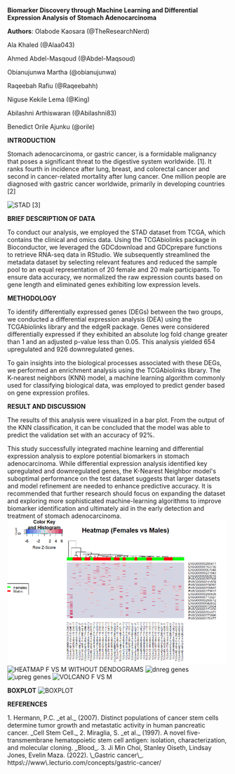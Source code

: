 
**Biomarker Discovery through Machine Learning and Differential Expression Analysis of Stomach Adenocarcinoma**

**Authors**: Olabode Kaosara (@TheResearchNerd)

Ala Khaled (@Alaa043)

Ahmed Abdel-Masqoud (@Abdel-Maqsoud)

Obianujunwa Martha (@obianujunwa)

Raqeebah Rafiu (@Raqeebahh)

Niguse Kekile Lema (@King)

Abilashni Arthiswaran (@Abilashni83)

Benedict Orile Ajunku (@orile)

**INTRODUCTION**

Stomach adenocarcinoma, or gastric cancer, is a formidable malignancy that poses a significant threat to the digestive system worldwide. \[1]. It ranks fourth in incidence after lung, breast, and colorectal cancer and second in cancer-related mortality after lung cancer. One million people are diagnosed with gastric cancer worldwide, primarily in developing countries \[2]

![STAD](https://github.com/user-attachments/assets/00d79f3b-f238-48a3-b716-c15d6af7b21b)
\[3]

**BRIEF DESCRIPTION OF DATA**

To conduct our analysis, we employed the STAD dataset from TCGA, which contains the clinical and omics data. Using the TCGAbiolinks package in Bioconductor, we leveraged the GDCdownload and GDCprepare functions to retrieve RNA-seq data in RStudio. We subsequently streamlined the metadata dataset by selecting relevant features and reduced the sample pool to an equal representation of 20 female and 20 male participants. To ensure data accuracy, we normalized the raw expression counts based on gene length and eliminated genes exhibiting low expression levels.

**METHODOLOGY**

To identify differentially expressed genes (DEGs) between the two groups, we conducted a differential expression analysis (DEA) using the TCGAbiolinks library and the edgeR package. Genes were considered differentially expressed if they exhibited an absolute log fold change greater than 1 and an adjusted p-value less than 0.05. This analysis yielded 654 upregulated and 926 downregulated genes.

To gain insights into the biological processes associated with these DEGs, we performed an enrichment analysis using the TCGAbiolinks library. The K-nearest neighbors (KNN) model, a machine learning algorithm commonly used for classifying biological data, was employed to predict gender based on gene expression profiles.

**RESULT AND DISCUSSION**

The results of this analysis were visualized in a bar plot. From the output of the KNN classification, it can be concluded that the model was able to predict the validation set with an accuracy of 92%.

This study successfully integrated machine learning and differential expression analysis to explore potential biomarkers in stomach adenocarcinoma. While differential expression analysis identified key upregulated and downregulated genes, the K-Nearest Neighbor model's suboptimal performance on the test dataset suggests that larger datasets and model refinement are needed to enhance predictive accuracy. It is recommended that further research should focus on expanding the dataset and exploring more sophisticated machine-learning algorithms to improve biomarker identification and ultimately aid in the early detection and treatment of stomach adenocarcinoma.
<img width="499" alt="HEATMAP F VS M WITH DENDOGRAM AND LEGEND" src="stage 3/visualization/HEATMAP F VS M WITH DENDOGRAM AND LEGEND.png">
<img width="499" alt="HEATMAP F VS M WITHOUT DENDOGRAMS" src="https://github.com/user-attachments/assets/44f9da4d-4fee-4db0-a947-357196644a9c">
![dnreg genes](https://github.com/user-attachments/assets/72722373-a225-4dfc-9c51-84587f494e45)
![upreg genes](https://github.com/user-attachments/assets/50905db9-af82-43a3-ae52-1f8a3c0210c6)
<img width="499" alt="VOLCANO F VS M" src="https://github.com/user-attachments/assets/1497c922-f2df-4fe3-94a2-efcc1e0b3c6b">

**BOXPLOT**
<img width="506" alt="BOXPLOT" src="https://github.com/user-attachments/assets/277b2096-ceb1-4866-a495-fe46465d9378">

**REFERENCES**

<!--[if !supportLists]-->1.     <!--[endif]-->Hermann, P.C. _et al._ (2007). Distinct populations of cancer stem cells determine tumor growth and metastatic activity in human pancreatic cancer. _Cell Stem Cell._

<!--[if !supportLists]-->2.     <!--[endif]-->Miraglia, S. _et al._ (1997). A novel five-transmembrane hematopoietic stem cell antigen: isolation, characterization, and molecular cloning. _Blood_.

<!--[if !supportLists]-->3.     <!--[endif]-->Ji Min Choi, Stanley Oiseth, Lindsay Jones, Evelin Maza. (2022). \_Gastric cancer\_. https\://www\.lecturio.com/concepts/gastric-cancer/
